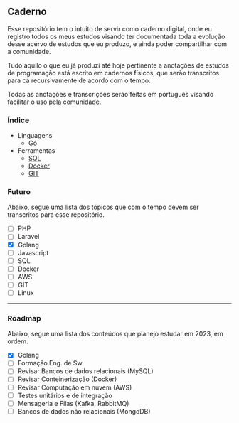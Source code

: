 ## **Caderno**
Esse repositório tem o intuito de servir como caderno digital, onde eu registro todos os meus estudos visando ter documentada toda a evolução desse acervo de estudos que eu produzo, e ainda poder compartilhar com a comunidade.

Tudo aquilo o que eu já produzi até hoje pertinente a anotações de estudos de programação está escrito em cadernos físicos, que serão transcritos para cá recursivamente de acordo com o tempo.

Todas as anotações e transcrições serão feitas em português visando facilitar o uso pela comunidade.

### **Índice**
- Linguagens
    - [Go](https://github.com/ropehapi/caderno/tree/main/Linguagens/Go) 
- Ferramentas
    - [SQL](https://github.com/ropehapi/caderno/tree/main/Ferramentas/Database/SQL/)
    - [Docker](https://github.com/ropehapi/caderno/tree/main/Ferramentas/Docker)
    - [GIT](https://github.com/ropehapi/caderno/tree/main/Ferramentas/Versionamento/GIT)

### **Futuro**
Abaixo, segue uma lista dos tópicos que com o tempo devem ser transcritos para esse repositório.

- [ ] PHP
- [ ] Laravel
- [x] Golang
- [ ] Javascript
- [ ] SQL
- [ ] Docker
- [ ] AWS
- [ ] GIT
- [ ] Linux

---
### **Roadmap**
Abaixo, segue uma lista dos conteúdos que planejo estudar em 2023, em ordem.

- [x] Golang
- [ ] Formação Eng. de Sw
- [ ] Revisar Bancos de dados relacionais (MySQL)
- [ ] Revisar Conteinerização (Docker)
- [ ] Revisar Computação em nuvem (AWS)
- [ ] Testes unitários e de integração
- [ ] Mensageria e Filas (Kafka, RabbitMQ)
- [ ] Bancos de dados não relacionais (MongoDB)
